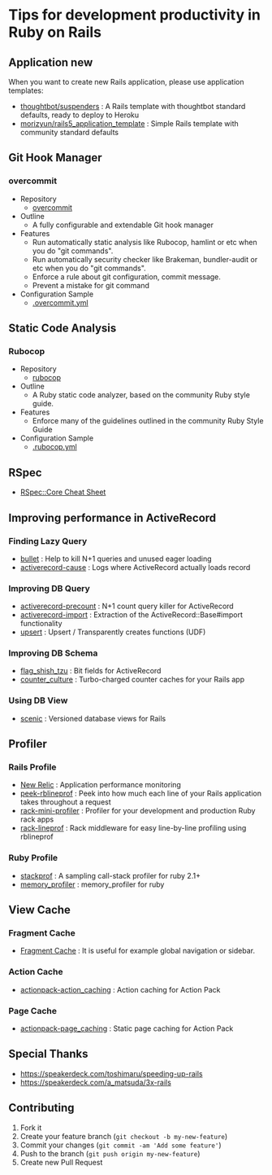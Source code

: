 # Tips for development productivity in Ruby on Rails

## Application new

When you want to create new Rails application, please use application templates:

  * [thoughtbot/suspenders](https://github.com/thoughtbot/suspenders) : A Rails template with thoughtbot standard defaults, ready to deploy to Heroku
  * [morizyun/rails5_application_template](https://github.com/morizyun/rails5_application_template) : Simple Rails template with community standard defaults

## Git Hook Manager

### overcommit

  * Repository
    * [overcommit](https://github.com/brigade/overcommit)
  * Outline
    * A fully configurable and extendable Git hook manager
  * Features
    * Run automatically static analysis like Rubocop, hamlint or etc when you do "git commands".
    * Run automatically security checker like Brakeman, bundler-audit or etc when you do "git commands".
    * Enforce a rule about git configuration, commit message.
    * Prevent a mistake for git command
  * Configuration Sample
    * [.overcommit.yml](https://github.com/morizyun/rails5_application_template/blob/master/root/.overcommit.yml)

## Static Code Analysis

### Rubocop

  * Repository
    * [rubocop](https://github.com/bbatsov/rubocop)
  * Outline
    * A Ruby static code analyzer, based on the community Ruby style guide.
  * Features
    * Enforce many of the guidelines outlined in the community Ruby Style Guide
  * Configuration Sample
    * [.rubocop.yml](https://github.com/morizyun/rails5_application_template/blob/master/root/.rubocop.yml)

## RSpec

  * [RSpec::Core Cheat Sheet](http://www.rubypigeon.com/posts/rspec-core-cheat-sheet/)

## Improving performance in ActiveRecord

### Finding Lazy Query

  * [bullet](https://github.com/flyerhzm/bullet) : Help to kill N+1 queries and unused eager loading
  * [activerecord-cause](https://github.com/joker1007/activerecord-cause) : Logs where ActiveRecord actually loads record

### Improving DB Query

  * [activerecord-precount](https://github.com/k0kubun/activerecord-precount) : N+1 count query killer for ActiveRecord
  * [activerecord-import](https://github.com/zdennis/activerecord-import) : Extraction of the ActiveRecord::Base#import functionality
  * [upsert](https://github.com/seamusabshere/upsert) : Upsert / Transparently creates functions (UDF)

### Improving DB Schema

  * [flag_shish_tzu](https://github.com/pboling/flag_shih_tzu) : Bit fields for ActiveRecord
  * [counter_culture](https://github.com/magnusvk/counter_culture) : Turbo-charged counter caches for your Rails app

### Using DB View

  * [scenic](https://github.com/thoughtbot/scenic) : Versioned database views for Rails

## Profiler

### Rails Profile

  * [New Relic](https://newrelic.com/) : Application performance monitoring
  * [peek-rblineprof](https://github.com/peek/peek-rblineprof) : Peek into how much each line of your Rails application takes throughout a request
  * [rack-mini-profiler](https://github.com/MiniProfiler/rack-mini-profiler) : Profiler for your development and production Ruby rack apps
  * [rack-lineprof](https://github.com/kainosnoema/rack-lineprof) : Rack middleware for easy line-by-line profiling using rblineprof

### Ruby Profile

  * [stackprof](https://github.com/tmm1/stackprof) : A sampling call-stack profiler for ruby 2.1+
  * [memory_profiler](https://github.com/SamSaffron/memory_profiler) : memory_profiler for ruby

## View Cache

### Fragment Cache

  * [Fragment Cache](http://edgeguides.rubyonrails.org/caching_with_rails.html#fragment-caching) : It is useful for example global navigation or sidebar.

### Action Cache

  * [actionpack-action_caching](https://github.com/rails/actionpack-action_caching) : Action caching for Action Pack
 
### Page Cache

  * [actionpack-page_caching](https://github.com/rails/actionpack-page_caching) : Static page caching for Action Pack

## Special Thanks

  * https://speakerdeck.com/toshimaru/speeding-up-rails
  * https://speakerdeck.com/a_matsuda/3x-rails

## Contributing

1. Fork it
2. Create your feature branch (`git checkout -b my-new-feature`)
3. Commit your changes (`git commit -am 'Add some feature'`)
4. Push to the branch (`git push origin my-new-feature`)
5. Create new Pull Request

